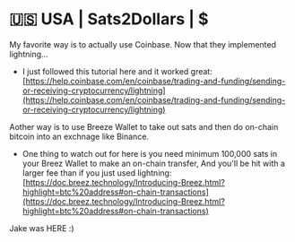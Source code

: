 # 🇺🇸 USA | Sats2Dollars | $

My favorite way is to actually use Coinbase. Now that they implemented lightning...

* I just followed this tutorial here and it worked great: [https://help.coinbase.com/en/coinbase/trading-and-funding/sending-or-receiving-cryptocurrency/lightning](https://help.coinbase.com/en/coinbase/trading-and-funding/sending-or-receiving-cryptocurrency/lightning)

Aother way is to use Breeze Wallet to take out sats and then do on-chain bitcoin into an exchnage like Binance.

* One thing to watch out for here is you need minimum 100,000 sats in your Breez Wallet to make an on-chain transfer, And you'll be hit with a larger fee than if you just used lightning: [https://doc.breez.technology/Introducing-Breez.html?highlight=btc%20address#on-chain-transactions](https://doc.breez.technology/Introducing-Breez.html?highlight=btc%20address#on-chain-transactions)

Jake was HERE :)

